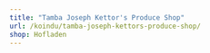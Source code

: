 ```yaml
---
title: "Tamba Joseph Kettor's Produce Shop"
url: /koindu/tamba-joseph-kettors-produce-shop/
shop: Hofladen
---
```

